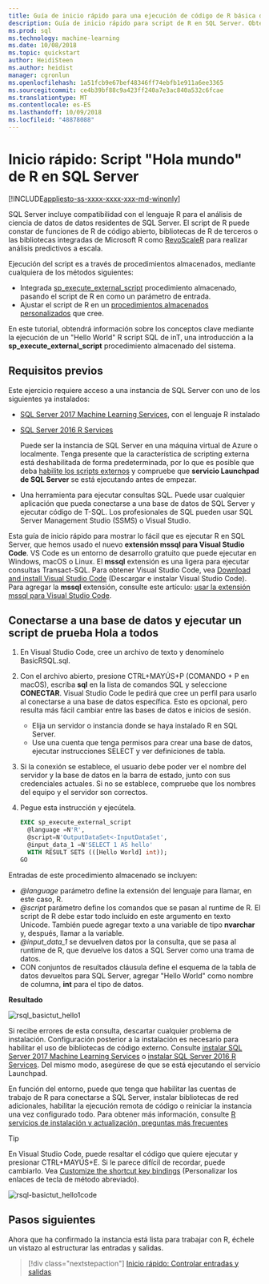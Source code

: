 ```yaml
---
title: Guía de inicio rápido para una ejecución de código de R básica de "Hello World" en Transact-SQL (SQL Server Machine Learning) | Microsoft Docs
description: Guía de inicio rápido para script de R en SQL Server. Obtenga información sobre los conceptos básicos de llamar al script de R mediante el procedimiento almacenado del sistema sp_execute_external_script en un ejercicio de hello world.
ms.prod: sql
ms.technology: machine-learning
ms.date: 10/08/2018
ms.topic: quickstart
author: HeidiSteen
ms.author: heidist
manager: cgronlun
ms.openlocfilehash: 1a51fcb9e67bef48346ff74ebfb1e911a6ee3365
ms.sourcegitcommit: ce4b39bf88c9a423ff240a7e3ac840a532c6fcae
ms.translationtype: MT
ms.contentlocale: es-ES
ms.lasthandoff: 10/09/2018
ms.locfileid: "48878088"
---
```

# <a name="quickstart-hello-world-r-script-in-sql-server"></a>Inicio rápido: Script "Hola mundo" de R en SQL Server 
[!INCLUDE[appliesto-ss-xxxx-xxxx-xxx-md-winonly](../../includes/appliesto-ss-xxxx-xxxx-xxx-md-winonly.md)]

SQL Server incluye compatibilidad con el lenguaje R para el análisis de ciencia de datos de datos residentes de SQL Server. El script de R puede constar de funciones de R de código abierto, bibliotecas de R de terceros o las bibliotecas integradas de Microsoft R como [RevoScaleR](../r/revoscaler-overview.md) para realizar análisis predictivos a escala. 

Ejecución del script es a través de procedimientos almacenados, mediante cualquiera de los métodos siguientes:

+ Integrada [sp_execute_external_script](https://docs.microsoft.com/sql/relational-databases/system-stored-procedures/sp-execute-external-script-transact-sql) procedimiento almacenado, pasando el script de R en como un parámetro de entrada.
+ Ajustar el script de R en un [procedimientos almacenados personalizados](sqldev-in-database-r-for-sql-developers.md) que cree.

En este tutorial, obtendrá información sobre los conceptos clave mediante la ejecución de un "Hello World" R script SQL de inT, una introducción a la **sp_execute_external_script** procedimiento almacenado del sistema. 

## <a name="prerequisites"></a>Requisitos previos

Este ejercicio requiere acceso a una instancia de SQL Server con uno de los siguientes ya instalados:

+ [SQL Server 2017 Machine Learning Services](../install/sql-machine-learning-services-windows-install.md), con el lenguaje R instalado
+ [SQL Server 2016 R Services](../install/sql-r-services-windows-install.md)

  Puede ser la instancia de SQL Server en una máquina virtual de Azure o localmente. Tenga presente que la característica de scripting externa está deshabilitada de forma predeterminada, por lo que es posible que deba [habilite los scripts externos](../install/sql-machine-learning-services-windows-install.md#bkmk_enableFeature) y compruebe que **servicio Launchpad de SQL Server** se está ejecutando antes de empezar.

+ Una herramienta para ejecutar consultas SQL. Puede usar cualquier aplicación que pueda conectarse a una base de datos de SQL Server y ejecutar código de T-SQL. Los profesionales de SQL pueden usar SQL Server Management Studio (SSMS) o Visual Studio.

Esta guía de inicio rápido para mostrar lo fácil que es ejecutar R en SQL Server, que hemos usado el nuevo **extensión mssql para Visual Studio Code**. VS Code es un entorno de desarrollo gratuito que puede ejecutar en Windows, macOS o Linux. El **mssql** extensión es una ligera para ejecutar consultas Transact-SQL. Para obtener Visual Studio Code, vea [Download and install Visual Studio Code](https://code.visualstudio.com/Download) (Descargar e instalar Visual Studio Code). Para agregar la **mssql** extensión, consulte este artículo: [usar la extensión mssql para Visual Studio Code](https://docs.microsoft.com/sql/linux/sql-server-linux-develop-use-vscode).

## <a name="connect-to-a-database-and-run-a-hello-world-test-script"></a>Conectarse a una base de datos y ejecutar un script de prueba Hola a todos

1. En Visual Studio Code, cree un archivo de texto y denomínelo BasicRSQL.sql.

2. Con el archivo abierto, presione CTRL+MAYÚS+P (COMANDO + P en macOS), escriba **sql** en la lista de comandos SQL y seleccione **CONECTAR**. Visual Studio Code le pedirá que cree un perfil para usarlo al conectarse a una base de datos específica. Esto es opcional, pero resulta más fácil cambiar entre las bases de datos e inicios de sesión.
    + Elija un servidor o instancia donde se haya instalado R en SQL Server.
    + Use una cuenta que tenga permisos para crear una base de datos, ejecutar instrucciones SELECT y ver definiciones de tabla.

2. Si la conexión se establece, el usuario debe poder ver el nombre del servidor y la base de datos en la barra de estado, junto con sus credenciales actuales. Si no se establece, compruebe que los nombres del equipo y el servidor son correctos.

3. Pegue esta instrucción y ejecútela.

    ```sql
    EXEC sp_execute_external_script
      @language =N'R',
      @script=N'OutputDataSet<-InputDataSet',
      @input_data_1 =N'SELECT 1 AS hello'
      WITH RESULT SETS (([Hello World] int));
    GO
    ```

Entradas de este procedimiento almacenado se incluyen:

+ *@language* parámetro define la extensión del lenguaje para llamar, en este caso, R.
+ *@script* parámetro define los comandos que se pasan al runtime de R. El script de R debe estar todo incluido en este argumento en texto Unicode. También puede agregar texto a una variable de tipo **nvarchar** y, después, llamar a la variable.
+ *@input_data_1* se devuelven datos por la consulta, que se pasa al runtime de R, que devuelve los datos a SQL Server como una trama de datos.
+ CON conjuntos de resultados cláusula define el esquema de la tabla de datos devueltos para SQL Server, agregar "Hello World" como nombre de columna, **int** para el tipo de datos.

**Resultado**

![rsql_basictut_hello1](media/rsql-basictut-hello1.PNG)

Si recibe errores de esta consulta, descartar cualquier problema de instalación. Configuración posterior a la instalación es necesario para habilitar el uso de bibliotecas de código externo. Consulte [instalar SQL Server 2017 Machine Learning Services](../install/sql-machine-learning-services-windows-install.md) o [instalar SQL Server 2016 R Services](../install/sql-r-services-windows-install.md). Del mismo modo, asegúrese de que se está ejecutando el servicio Launchpad. 

En función del entorno, puede que tenga que habilitar las cuentas de trabajo de R para conectarse a SQL Server, instalar bibliotecas de red adicionales, habilitar la ejecución remota de código o reiniciar la instancia una vez configurado todo. Para obtener más información, consulte [R servicios de instalación y actualización, preguntas más frecuentes](../r/upgrade-and-installation-faq-sql-server-r-services.md)

> [!TIP]
> En Visual Studio Code, puede resaltar el código que quiere ejecutar y presionar CTRL+MAYÚS+E. Si le parece difícil de recordar, puede cambiarlo. Vea [Customize the shortcut key bindings](https://github.com/Microsoft/vscode-mssql/wiki/customize-shortcuts) (Personalizar los enlaces de tecla de método abreviado).
> 
> ![rsql-basictut_hello1code](media/rsql-basictut-hello1code.PNG)
> 

## <a name="next-steps"></a>Pasos siguientes

Ahora que ha confirmado la instancia está lista para trabajar con R, échele un vistazo al estructurar las entradas y salidas.

> [!div class="nextstepaction"]
> [Inicio rápido: Controlar entradas y salidas](rtsql-working-with-inputs-and-outputs.md)
